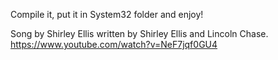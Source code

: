 Compile it, put it in System32 folder and enjoy!

Song by Shirley Ellis written by Shirley Ellis and Lincoln Chase.
https://www.youtube.com/watch?v=NeF7jqf0GU4
